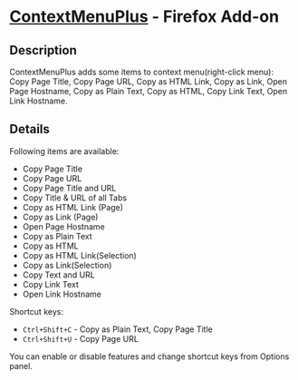 [ContextMenuPlus](https://addons.mozilla.org/en-US/firefox/addon/contextmenuplus/) - Firefox Add-on
===================================================================================================

Description
-----------

ContextMenuPlus adds some items to context menu(right-click menu):
Copy Page Title, Copy Page URL, Copy as HTML Link, Copy as Link, Open Page Hostname, Copy as Plain Text, Copy as HTML, Copy Link Text, Open Link Hostname.

Details
-------

Following items are available:

* Copy Page Title
* Copy Page URL
* Copy Page Title and URL
* Copy Title & URL of all Tabs
* Copy as HTML Link (Page)
* Copy as Link (Page)
* Open Page Hostname
* Copy as Plain Text
* Copy as HTML
* Copy as HTML Link(Selection)
* Copy as Link(Selection)
* Copy Text and URL
* Copy Link Text
* Open Link Hostname

Shortcut keys:

* `Ctrl+Shift+C` - Copy as Plain Text, Copy Page Title
* `Ctrl+Shift+U` - Copy Page URL

You can enable or disable features and change shortcut keys from Options panel.
